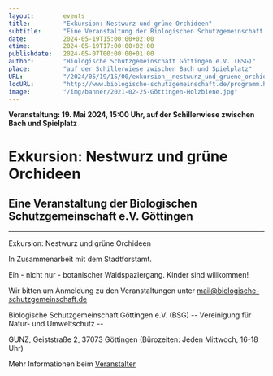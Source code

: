 ```yaml
---
layout:        events
title:         "Exkursion: Nestwurz und grüne Orchideen"
subtitle:      "Eine Veranstaltung der Biologischen Schutzgemeinschaft e.V. Göttingen"
date:          2024-05-19T15:00:00+02:00
etime:         2024-05-19T17:00:00+02:00
publishdate:   2024-05-07T00:00:00+01:00
author:        "Biologische Schutzgemeinschaft Göttingen e.V. (BSG)"
place:         "auf der Schillerwiese zwischen Bach und Spielplatz"
URL:           "/2024/05/19/15/00/exkursion__nestwurz_und_gruene_orchideen"
locURL:        "http://www.biologische-schutzgemeinschaft.de/programm.html"
image:         "/img/banner/2021-02-25-Göttingen-Holzbiene.jpg"
---
```


**Veranstaltung: 19. Mai 2024, 15:00 Uhr, auf der Schillerwiese zwischen Bach und Spielplatz**

Exkursion: Nestwurz und grüne Orchideen
===========

Eine Veranstaltung der Biologischen Schutzgemeinschaft e.V. Göttingen
-----------

-------------

Exkursion: Nestwurz und grüne Orchideen

In Zusammenarbeit mit dem Stadtforstamt.

Ein - nicht nur - botanischer Waldspaziergang. Kinder sind willkommen!


Wir bitten um Anmeldung zu den Veranstaltungen unter mail@biologische-schutzgemeinschaft.de

Biologische Schutzgemeinschaft Göttingen e.V. (BSG)
-- Vereinigung für Natur- und Umweltschutz --

GUNZ, Geiststraße 2, 37073 Göttingen (Bürozeiten: Jeden Mittwoch, 16-18 Uhr)


Mehr Informationen beim [Veranstalter](http://www.biologische-schutzgemeinschaft.de/programm.html)
